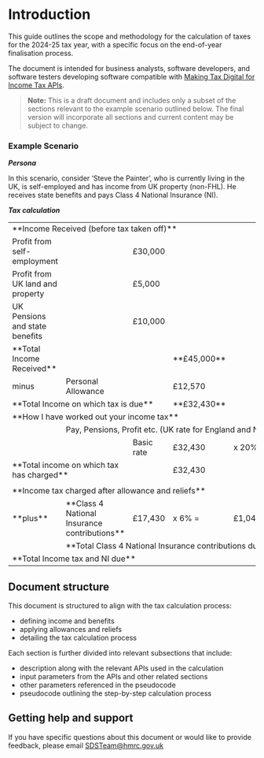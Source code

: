 # Introduction

This guide outlines the scope and methodology for the calculation of taxes for the 2024-25 tax year, with a specific focus on the end-of-year finalisation process.

The document is intended for business analysts, software developers, and software testers developing software compatible with [Making Tax Digital for Income Tax APIs](https://developer.service.hmrc.gov.uk/api-documentation/docs/api?docTypeFilters=API&categoryFilters=INCOME_TAX_MTD).

> **Note:** This is a draft document and includes only a subset of the sections relevant to the example scenario outlined below. The final version will incorporate all sections and current content may be subject to change.

### Example Scenario

**_Persona_**

In this scenario, consider ‘Steve the Painter’, who is currently living in the UK, is self-employed and has income from UK property (non-FHL). He receives state benefits and pays Class 4 National Insurance (NI).

**_Tax calculation_**

<table>
    <tr>
        <td colspan="6">**Income Received (before tax taken off)**</td>
    </tr>
    <tr>
        <td>Profit from self-employment</td>
        <td></td>
        <td>£30,000</td>
        <td></td>
        <td></td>
        <td></td>
    </tr>
    <tr>
        <td>Profit from UK land and property</td>
        <td></td>
        <td>£5,000</td>
        <td></td>
        <td></td>
        <td></td>
    </tr>
    <tr>
        <td>UK Pensions and state benefits</td>
        <td></td>
        <td>£10,000</td>
        <td></td>
        <td></td>
        <td></td>
    </tr>
    <tr>
        <td>**Total Income Received**</td>
        <td></td>
        <td></td>
        <td>**£45,000**</td>
        <td></td>
        <td></td>
    </tr>
    <tr>
        <td>minus</td>
        <td>Personal Allowance</td>
        <td></td>
        <td>£12,570</td>
        <td></td>
        <td></td>
    </tr>
    <tr>
        <td colspan="3">**Total Income on which tax is due**</td>
        <td>**£32,430**</td>
        <td></td>
        <td></td>
    </tr>
    <tr>
        <td colspan="6">**How I have worked out your income tax**</td>
    </tr>
    <tr>
        <td></td>
        <td colspan="5">Pay, Pensions, Profit etc. (UK rate for England and Northern Ireland)</td>
    </tr>
    <tr>
        <td></td>
        <td></td>
        <td>Basic rate</td>
        <td>£32,430</td>
        <td>x 20% =</td>
        <td>£6,486.00</td>
    </tr>
    <tr>
        <td colspan="2">**Total income on which tax has charged**</td>
        <td></td>
        <td>£32,430</td>
        <td></td>
        <td></td>
    </tr>
    <tr>
        <td></td>
        <td></td>
        <td></td>
        <td></td>
        <td></td>
        <td></td>
    </tr>
    <tr>
        <td colspan="5">**Income tax charged after allowance and reliefs**</td>
        <td>£6,486.00</td>
    </tr>
    <tr>
        <td>**plus**</td>
        <td>**Class 4 National Insurance contributions**</td>
        <td>£17,430</td>
        <td>x 6% =</td>
        <td>£1,045.80</td>
        <td></td>
    </tr>
    <tr>
        <td></td>
        <td colspan="4">**Total Class 4 National Insurance contributions due**</td>
        <td>£1,045.80</td>
    </tr>
    <tr>
        <td colspan="5">**Total Income tax and NI due**</td>
        <td>£7,531.80</td>
    </tr>
</table>

## Document structure

This document is structured to align with the tax calculation process:

- defining income and benefits
- applying allowances and reliefs
- detailing the tax calculation process

Each section is further divided into relevant subsections that include:

- description along with the relevant APIs used in the calculation
- input parameters from the APIs and other related sections
- other parameters referenced in the pseudocode
- pseudocode outlining the step-by-step calculation process

## Getting help and support

If you have specific questions about this document or would like to provide feedback, please email [SDSTeam@hmrc.gov.uk](mailto:sdsteam@hmrc.gov.uk)
